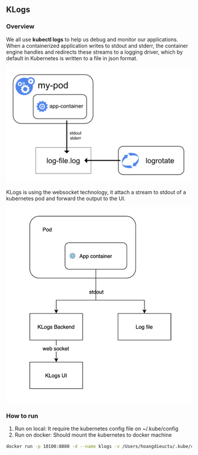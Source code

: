 ## KLogs ##

### Overview ###
We all use **kubectl logs** to help us debug and monitor our applications. 
When a containerized application writes to stdout and stderr, the container engine handles and redirects these streams to a logging driver, which by default in Kubernetes is written to a file in json format.

![picture](k8s-log.png)

KLogs is using the websocket technology, it attach a stream to stdout of a kubernetes pod and forward the output to the UI.

![picture](klogs.png)

### How to run ###

1. Run on local: It require the kubernetes config file on ~/.kube/config
2. Run on docker: Should mount the kubernetes to docker machine
```bash
docker run -p 10100:8080 -d --name klogs -v /Users/hoangdieuctu/.kube/config:/root/.kube/config klogs
```